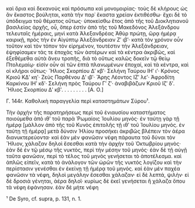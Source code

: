 καὶ ὅρια καὶ δεκανοὺς καὶ πρόσωπα καὶ μονομοιρίας· τοὺς δὲ κλήρους ὡς ἂν ἕκαστος βούληται, κατὰ τὴν παρ᾿ ἕκαστα χρείαν ἐκτιθέσθω· ἔχει δὲ τὸ ὑπόδειγμα τοῦ θέματος οὕτως· ὑποκείσθω ἔτος ἀπὸ τῆς τοῦ Διοκλητιανοῦ βασιλείας ἀρχῆς, οὗ, ὅπερ ἐστὶν ἀπὸ τῆς τοῦ Μακεδόνος Ἀλεξάνδρου τελευταῖς ἡμέραις, μηνὶ κατὰ Ἀλεξανδρέας Ἀθὺρ πρώτῃ, ὥρᾳ ἡμέρᾳ καιρικῇ, πρὸς τὴν ἐν Αἰγύπτῳ Ἀλεξάνδρειαν Ζʹ ιβʹ· κατὰ τὸν χρόνον οὖν τοῦτον καὶ τὸν τόπον τὸν εἰρημένον, τουτέστιν τὴν Ἀλεξάνδρειαν, ἐψηφίσαμεν τάς τε ἐποχὰς τῶν ἀστέρων καὶ τὰ κέντρα ἀκριβῶς, καὶ ἐξεθέμεθα αὐτὰ ἄνευ τροπῆς, διὰ τὸ οὕτως καλῶς δοκεῖν τῷ θείῳ Πτολεμαίῳ· εἰσίν οὖν αἱ τῶν ἑπτὰ πλανωμένων ἐποχαί, καὶ τὰ κέντρα, καὶ οἱ κλήροι οὕτως· Ἥλιος Σκορπίου Δʹ κβʹ· Σελήνη Ταύρου ΙΗʹ ιʹ· Κρόνος Κριοῦ ΚΔʹ κηʹ· Ζεὺς Παρθένου Δʹ ιβʹ· Ἄρης Λέοντος ΙΖʹ λεʹ· Ἀφροδίτη Καρκίνου ΙΗʹ κδʹ· Σελήνη πρὸς Ταύρου Γʹ ζʹ· ἀναβιβάζων Κριοῦ Ιζʹ δʹ. Ἥλιος Σκορπίου Δʹ κβʹ. . . . . . . . . [Α. Ο.]

Γ. 144r. Καθολικὴ παραγγελία περὶ καταστημάτων Σύρου¹.

Τὴν ἀρχὴν τῆς παρατηρήσεως περὶ τοῦ ἑνιαυσίου καταστήματος ποιούμεθα ἀπὸ ιθʹ τοῦ παρὰ Ῥωμαίοις Ἰουλίου μηνὸς· ἐν ταύτῃ γὰρ τῇ ἡμέρᾳ [μάλλον ἀπὸ τῆς τοῦ Κυνὸς ἐπιτολῆς τῇ ιθʹ τοῦ Ἰουλίου μηνός. ἐν ταύτῃ τῇ ἡμέρᾳ] μετὰ δύνσιν Ἡλίου προσήκει ἀκριβῶς βλέπειν τὸν ἀέρα διανυκτερεύοντα· καὶ ἐὰν μὲν φανῶσιν νέφη πάραυτα τοῦ δύναι τὸν Ἥλιον, χάλαζαν δηλοὶ ἔσεσθαι κατὰ τὴν ἀρχὴν τοῦ Ὀκτωβρίου μηνὸς· ἐὰν δὲ ἐν τῷ μέσῳ τῆς νυκτὸς, περὶ τὴν μέσην τοῦ μηνός· ἐὰν δὲ τῇ αὐγῇ ταῦτα φανῶσιν, περὶ τὸ τέλος τοῦ μηνὸς γενήσεται τὸ ἀποτέλεσμα. καὶ ἁπλῶς εἰπεῖν, κατὰ τὸ ἀνάλογον τῶν ὡρῶν τῆς νυκτός λογίζου καὶ τὴν περίστασιν γενέσθαι ἐν ἐκείνῃ τῇ ἡμέρᾳ τοῦ μηνός. καὶ ἐὰν μὲν παχέα φανῶσιν τὰ νέφη, δηλοὶ μεγάλην ἔσεσθαι χάλαζαν· εἰ δὲ λεπτά, ψιλὴν· εἰ δὲ δροσιὰ γένηται, ἀέρα δηλοῖ· κυρίως δὲ ἐκεῖ γενήσεται ἢ χάλαζα ὅπου τὰ νέφη ἐφάνησαν. ἐὰν δὲ μήτε νέφη

¹ De Syro, cf. supra, p. 131, n. 1.